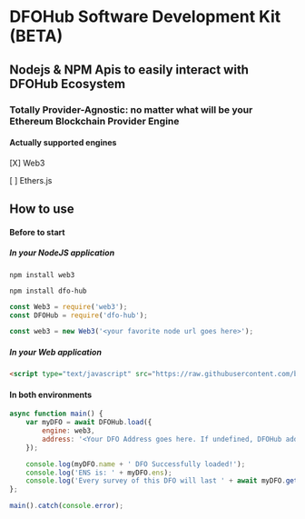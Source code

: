 # DFOHub Software Development Kit (BETA)

## Nodejs & NPM Apis to easily interact with DFOHub Ecosystem

### Totally Provider-Agnostic: no matter what will be your Ethereum Blockchain Provider Engine

#### Actually supported engines
[X] Web3

[ ] Ethers.js

## How to use

#### Before to start

##### In your NodeJS application

`npm install web3`

`npm install dfo-hub`

```javascript
const Web3 = require('web3');
const DFOHub = require('dfo-hub');

const web3 = new Web3('<your favorite node url goes here>');
```
##### In your Web application

```html
<script type="text/javascript" src="https://raw.githubusercontent.com/b-u-i-d-l/dfo-hub-sdk/master/dist/dfo-hub.js"></script>
```

#### In both environments

```javascript
async function main() {
    var myDFO = await DFOHub.load({
        engine: web3,
        address: '<Your DFO Address goes here. If undefined, DFOHub address will be used>'
    });

    console.log(myDFO.name + ' DFO Successfully loaded!');
    console.log('ENS is: ' + myDFO.ens);
    console.log('Every survey of this DFO will last ' + await myDFO.getMinimumBlockNumberForSurvey() + ' blocks');
};

main().catch(console.error);
```